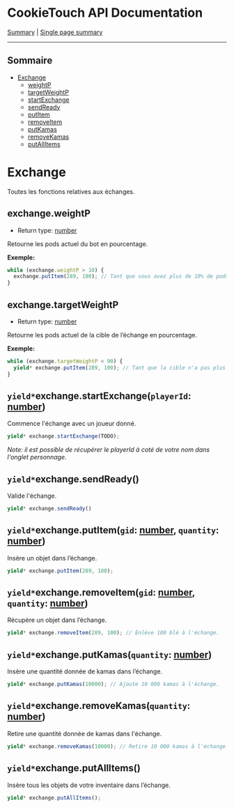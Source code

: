 # CookieTouch API Documentation
[Summary](SUMMARY.md) | [Single page summary](singlepage.md)

<hr>

## Sommaire
- [Exchange](#exchange)
  - [weightP](#exchangeweightp)
  - [targetWeightP](#exchangetargetweightp)
  - [startExchange](#exchangestartexchangeplayerid-number)
  - [sendReady](#exchangesendready)
  - [putItem](#exchangeputitemgid-number-quantity-number)
  - [removeItem](#exchangeremoveitemgid-number-quantity-number)
  - [putKamas](#exchangeputkamasquantity-number)
  - [removeKamas](#exchangeremovekamasquantity-number)
  - [putAllItems](#exchangeputallitems)

# Exchange
Toutes les fonctions relatives aux échanges.

## exchange.weightP
- Return type: <a href="https://developer.mozilla.org/fr-Fr/docs/Web/JavaScript/Data_structures#Number_type">number</a>

Retourne les pods actuel du bot en pourcentage.

**Exemple:**
```js
while (exchange.weightP > 10) {
  exchange.putItem(289, 100); // Tant que vous avez plus de 10% de pods, ajoute 100 blé à l'échange.
}
```

## exchange.targetWeightP
- Return type: <a href="https://developer.mozilla.org/fr-Fr/docs/Web/JavaScript/Data_structures#Number_type">number</a>

Retourne les pods actuel de la cible de l’échange en pourcentage.

**Exemple:**
```js
while (exchange.targetWeightP < 90) {
  yield* exchange.putItem(289, 100); // Tant que la cible n'a pas plus de 90% de pods, ajoute 100 blé à l'échange.
}
```

## <code>yield*</code>exchange.startExchange(<code>playerId</code>: <a href="https://developer.mozilla.org/fr-Fr/docs/Web/JavaScript/Data_structures#Number_type">number</a>)
Commence l'échange avec un joueur donné.

```js
yield* exchange.startExchange(TODO);
```
*Note: il est possible de récupérer le playerId à coté de votre nom dans l'onglet personnage.*

## <code>yield*</code>exchange.sendReady()
Valide l'échange.

```js
yield* exchange.sendReady()
```

## <code>yield*</code>exchange.putItem(<code>gid</code>: <a href="https://developer.mozilla.org/fr-Fr/docs/Web/JavaScript/Data_structures#Number_type">number</a>, <code>quantity</code>: <a href="https://developer.mozilla.org/fr-Fr/docs/Web/JavaScript/Data_structures#Number_type">number</a>)
Insère un objet dans l’échange.

```js
yield* exchange.putItem(289, 100);
```

## <code>yield*</code>exchange.removeItem(<code>gid</code>: <a href="https://developer.mozilla.org/fr-Fr/docs/Web/JavaScript/Data_structures#Number_type">number</a>, <code>quantity</code>: <a href="https://developer.mozilla.org/fr-Fr/docs/Web/JavaScript/Data_structures#Number_type">number</a>)
Récupère un objet dans l’échange.

```js
yield* exchange.removeItem(289, 100); // Enlève 100 blé à l'échange.
```

## <code>yield*</code>exchange.putKamas(<code>quantity</code>: <a href="https://developer.mozilla.org/fr-Fr/docs/Web/JavaScript/Data_structures#Number_type">number</a>)
Insère une quantité donnée de kamas dans l’échange.

```js
yield* exchange.putKamas(10000); // Ajoute 10 000 kamas à l'échange.
```

## <code>yield*</code>exchange.removeKamas(<code>quantity</code>: <a href="https://developer.mozilla.org/fr-Fr/docs/Web/JavaScript/Data_structures#Number_type">number</a>)
Retire une quantité donnée de kamas dans l'échange.

```js
yield* exchange.removeKamas(10000); // Retire 10 000 kamas à l'échange.
```

## <code>yield*</code>exchange.putAllItems()
Insère tous les objets de votre inventaire dans l’échange.

```js
yield* exchange.putAllItems();
```
